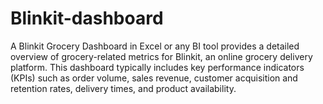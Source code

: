 # Blinkit-dashboard
A Blinkit Grocery Dashboard in Excel or any BI tool provides a detailed overview of grocery-related metrics for Blinkit, an online grocery delivery platform. This dashboard typically includes key performance indicators (KPIs) such as order volume, sales revenue, customer acquisition and retention rates, delivery times, and product availability. 
